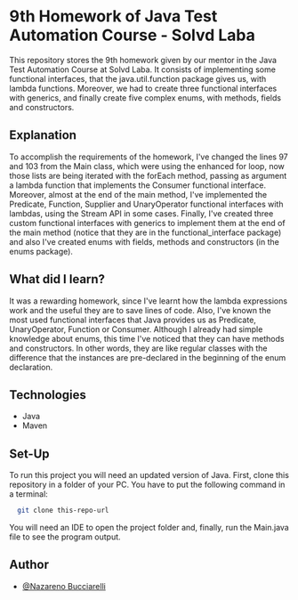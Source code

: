 # 9th Homework of Java Test Automation Course - Solvd Laba
This repository stores the 9th homework given by our mentor in the Java Test 
Automation Course at Solvd Laba. It consists of implementing some functional 
interfaces, that the java.util.function package gives us, with lambda functions.
Moreover, we had to create three functional interfaces with generics, and 
finally create five complex enums, with methods, fields and constructors.

## Explanation

To accomplish the requirements of the homework, I've changed the lines 97 and
103 from the Main class, which were using the enhanced for loop, now those
lists are being iterated with the forEach method, passing as argument a lambda
function that implements the Consumer functional interface. Moreover, almost
at the end of the main method, I've implemented the Predicate, Function, Supplier
and UnaryOperator functional interfaces with lambdas, using the Stream API in
some cases. Finally, I've created three custom functional interfaces  with
generics to implement them at the end of the main method (notice that they
are in the functional_interface package) and also I've created enums with fields,
methods and constructors (in the enums package).

## What did I learn?

It was a rewarding homework, since I've learnt how the lambda expressions
work and the useful they are to save lines of code. Also, I've known the
most used functional interfaces that Java provides us as Predicate, UnaryOperator,
Function or Consumer. Although I already had simple knowledge about enums, this
time I've noticed that they can have methods and constructors. In other words,
they are like regular classes with the difference that the instances are 
pre-declared in the beginning of the enum declaration. 

## Technologies

- Java
- Maven

## Set-Up

To run this project you will need an updated version of Java.
First, clone this repository in a folder of your PC.
You have to put the following command in a terminal:

```bash
  git clone this-repo-url
```
You will need an IDE to open the project folder and, finally, run the 
Main.java file to see the program output.

## Author

- [@Nazareno Bucciarelli](https://github.com/nazabucciarelli)

